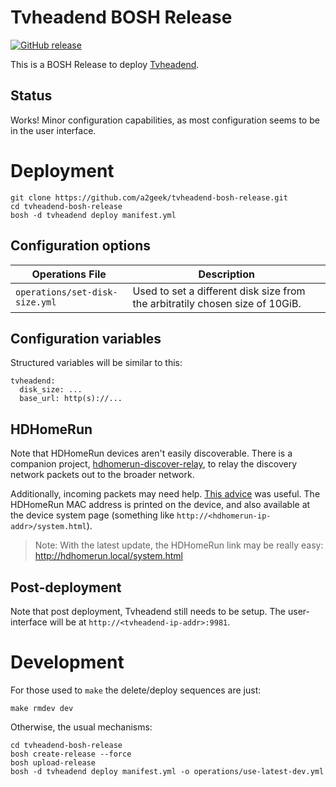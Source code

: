 # Tvheadend BOSH Release

[![GitHub release](https://img.shields.io/github/v/release/a2geek/tvheadend-bosh-release)](https://github.com/a2geek/tvheadend-bosh-release/releases/latest)

This is a BOSH Release to deploy [Tvheadend](https://tvheadend.org/).

## Status

Works! Minor configuration capabilities, as most configuration seems to be in the user interface.

# Deployment

```
git clone https://github.com/a2geek/tvheadend-bosh-release.git
cd tvheadend-bosh-release
bosh -d tvheadend deploy manifest.yml
```

## Configuration options

| Operations File | Description |
| --- | --- |
| `operations/set-disk-size.yml` | Used to set a different disk size from the arbitratily chosen size of 10GiB. |

## Configuration variables

Structured variables will be similar to this:

```
tvheadend:
  disk_size: ...
  base_url: http(s)://...
```

## HDHomeRun

Note that HDHomeRun devices aren't easily discoverable. There is a companion project, [hdhomerun-discover-relay](https://github.com/a2geek/hdhomerun-discover-relay), to relay the discovery network packets out to the broader network.

Additionally, incoming packets may need help. [This advice](https://www.mythtv.org/wiki/Silicondust_HDHomeRun_Dual#Can.27t_Connect_to_HDHR.3F) was useful.  The HDHomeRun MAC address is printed on the device, and also available at the device system page (something like `http://<hdhomerun-ip-addr>/system.html`).

> Note: With the latest update, the HDHomeRun link may be really easy: http://hdhomerun.local/system.html

## Post-deployment

Note that post deployment, Tvheadend still needs to be setup. The user-interface will be at `http://<tvheadend-ip-addr>:9981`.

# Development

For those used to `make` the delete/deploy sequences are just:

```
make rmdev dev
```

Otherwise, the usual mechanisms:

```
cd tvheadend-bosh-release
bosh create-release --force
bosh upload-release
bosh -d tvheadend deploy manifest.yml -o operations/use-latest-dev.yml
```
